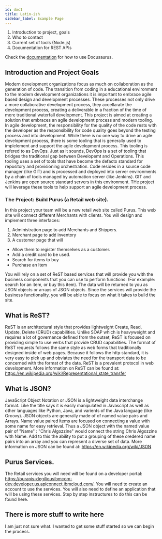 ```yaml
---
id: doc1
title: Latin-ish
sidebar_label: Example Page
---
```


1. Introduction to project, goals
2. Who to contact
3. Current set of tools (Node.js)
4. Documentation for REST APIs

Check the [documentation](https://docusaurus.io) for how to use Docusaurus.

## Introduction and Project Goals

Modern development organizations focus as much on collaboration as the generation of code. The transition from coding in a educational environment to the modern development organizations it is important to embrace agile based design and development processes. These processes not only drive a more collaborative development process, they accellarate the development process, creating a deliverable in a fraction of the time of more traditional waterfall development. This project is aimed at creating a solution that embraces an agile development process and modern tooling. In agile development, the responsibility for the quality of the code rests with the developer as the responsibility for code quality goes beyond the testing process and into development. While there is no one way to drive an agile development process, there is some tooling that is generally used to implelement and support the agile development process. This tooling is refered to as DevOps. Just as it sounds, DevOps is a set of tooling that bridges the traditional gap between Developemt and Operations. This tooling uses a set of tools that have become the defacto standard for repository and provisioning orchestration. Code resides in a source code manager (like GIT) and is processed and deployed into server environments by a chain of tools managed by automation server (like Jenkins). GIT and Jenkins are open source standard servers in this environment. THe project will leverage these tools to help support an agile development process.

### The Project: Build Purus (a Retail web site).
In this project your team will be a new retail web site called Purus. This web site will connect different Merchants with clients. You will design and implement three interfaces:
1. Administration page to add Merchants and Shippers.
2. Merchant page to add inventory
3. A customer page that will
  * Allow them to register themselves as a customer.
  * Add a credit card to be used.
  * Search for items to buy
  * Purchase an Item

You will rely on a set of ReST based services that will provide you with the business components that you can use to perform functions: (For example: search for an item, or buy this item). The data will be returned to you as JSON objects or arrays of JSON objects.  Since the services will provide the business functionality, you will be able to focus on what it takes to build the site.

## What is ReST?

ReST is an architectural style that provides lightweight Create, Read, Update, Delete (CRUD) capabilities. Unlike SOAP which is heavyweight and requires a lot of governance defined from the outset, ReST is focused on providing simple to use verbs that provide CRUD capabilities. The format of ReST requests follows the same style as web forms that traditionally designed inside of web pages. Because it follows the http standard, it is very easy to pick up and obviates the need for the transport data to be concerned with the format of the data. ReST is a prevalent protocol in web development. More information on ReST can be found at: https://en.wikipedia.org/wiki/Representational_state_transfer

## What is JSON?

JavaScript Object Notation or JSON is a lightweight data interchange format. Like the title says it is easily manipulated in Javascript as well as other languages like Python, Java, and varients of the Java language (like Groovy). JSON objects are generally made of of named value pairs and Arrays. Name value paired items are focused on connecting a value with some name for easy retrieval. Thus a JSON object with the named value pair of "Name" : "Chris Algozzine" would connect the string Chris Algozzine with Name. Add to this the ability to put a grouping of these oredered name pairs into an array and you can represent a diverse set of data. More information on JSON can be found at: https://en.wikipedia.org/wiki/JSON

## Purus Services. 

The Retail services you will need will be found on a developer portal: https://ourapis-degiliousibmcom-dev.developer.us.apiconnect.ibmcloud.com/. You will need to create an account to use the services. You will also need to define an application that will be using these services. Step by step instructures to do this can be found here. 

## There is more stuff to write here
I am just not sure what. I wanted to get some stuff started so we can begin the process.

